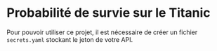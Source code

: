 # Probabilité de survie sur le Titanic

Pour pouvoir utiliser ce projet, il 
est nécessaire de créer un fichier `secrets.yaml`
stockant le jeton de votre API. 

